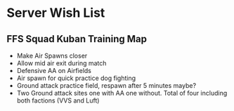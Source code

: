 # Server Wish List

## FFS Squad Kuban Training Map
- Make Air Spawns closer
- Allow mid air exit during match
- Defensive AA on Airfields
- Air spawn for quick practice dog fighting
- Ground attack practice field, respawn after 5 minutes maybe?
- Two Ground attack sites one with AA one without.  Total of four including both factions (VVS and Luft)
